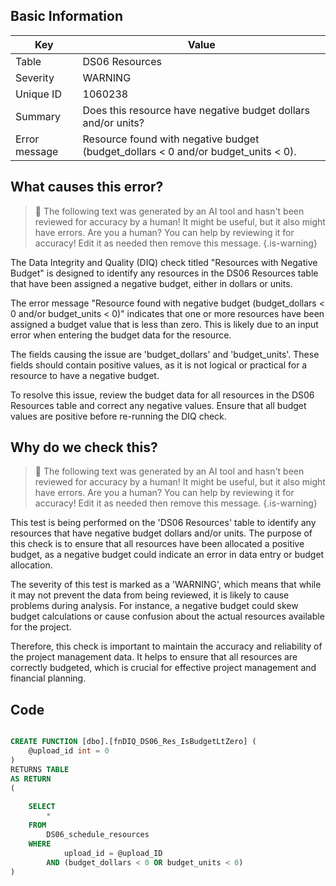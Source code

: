 ## Basic Information
| Key         | Value          |
|-------------|----------------|
| Table       | DS06 Resources |
| Severity    | WARNING |
| Unique ID   | 1060238   |
| Summary     | Does this resource have negative budget dollars and/or units? |
| Error message | Resource found with negative budget (budget_dollars < 0 and/or budget_units < 0). |

## What causes this error?

> :robot: The following text was generated by an AI tool and hasn't been reviewed for accuracy by a human! It might be useful, but it also might have errors. Are you a human? You can help by reviewing it for accuracy! Edit it as needed then remove this message.
{.is-warning}

The Data Integrity and Quality (DIQ) check titled "Resources with Negative Budget" is designed to identify any resources in the DS06 Resources table that have been assigned a negative budget, either in dollars or units. 

The error message "Resource found with negative budget (budget_dollars < 0 and/or budget_units < 0)" indicates that one or more resources have been assigned a budget value that is less than zero. This is likely due to an input error when entering the budget data for the resource.

The fields causing the issue are 'budget_dollars' and 'budget_units'. These fields should contain positive values, as it is not logical or practical for a resource to have a negative budget. 

To resolve this issue, review the budget data for all resources in the DS06 Resources table and correct any negative values. Ensure that all budget values are positive before re-running the DIQ check.
## Why do we check this?

> :robot: The following text was generated by an AI tool and hasn't been reviewed for accuracy by a human! It might be useful, but it also might have errors. Are you a human? You can help by reviewing it for accuracy! Edit it as needed then remove this message.
{.is-warning}

This test is being performed on the 'DS06 Resources' table to identify any resources that have negative budget dollars and/or units. The purpose of this check is to ensure that all resources have been allocated a positive budget, as a negative budget could indicate an error in data entry or budget allocation. 

The severity of this test is marked as a 'WARNING', which means that while it may not prevent the data from being reviewed, it is likely to cause problems during analysis. For instance, a negative budget could skew budget calculations or cause confusion about the actual resources available for the project. 

Therefore, this check is important to maintain the accuracy and reliability of the project management data. It helps to ensure that all resources are correctly budgeted, which is crucial for effective project management and financial planning.
## Code

```sql

CREATE FUNCTION [dbo].[fnDIQ_DS06_Res_IsBudgetLtZero] (
	@upload_id int = 0
)
RETURNS TABLE
AS RETURN
(
	
	SELECT
		*
	FROM
		DS06_schedule_resources
	WHERE
			upload_id = @upload_ID
		AND (budget_dollars < 0 OR budget_units < 0)
)
```
